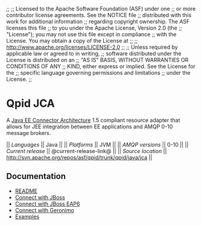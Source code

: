 ;;
;; Licensed to the Apache Software Foundation (ASF) under one
;; or more contributor license agreements.  See the NOTICE file
;; distributed with this work for additional information
;; regarding copyright ownership.  The ASF licenses this file
;; to you under the Apache License, Version 2.0 (the
;; "License"); you may not use this file except in compliance
;; with the License.  You may obtain a copy of the License at
;; 
;;   http://www.apache.org/licenses/LICENSE-2.0
;; 
;; Unless required by applicable law or agreed to in writing,
;; software distributed under the License is distributed on an
;; "AS IS" BASIS, WITHOUT WARRANTIES OR CONDITIONS OF ANY
;; KIND, either express or implied.  See the License for the
;; specific language governing permissions and limitations
;; under the License.
;;

# Qpid JCA

A
[Java EE Connector Architecture](http://en.wikipedia.org/wiki/Java_EE_Connector_Architecture)
1.5 compliant resource adapter that allows for JEE integration between
EE applications and AMQP 0-10 message brokers.

  || *Languages* || Java ||
  || *Platforms* || JVM ||
  || *AMQP versions* || 0-10 ||
  || *Current release* || @current-release-link@ ||
  || *Source location* ||  <http://svn.apache.org/repos/asf/qpid/trunk/qpid/java/jca> ||

## Documentation

 - [README](http://svn.apache.org/repos/asf/qpid/trunk/qpid/java/jca/README.txt)
 - [Connect with JBoss](http://svn.apache.org/repos/asf/qpid/trunk/qpid/java/jca/README-JBOSS.txt)
 - [Connect with JBoss EAP6](http://svn.apache.org/repos/asf/qpid/trunk/qpid/java/jca/README-JBOSS-EAP6.txt)
 - [Connect with Geronimo](http://svn.apache.org/repos/asf/qpid/trunk/qpid/java/jca/README-GERONIMO.txt)
 - [Examples](http://svn.apache.org/repos/asf/qpid/trunk/qpid/java/jca/example/)
